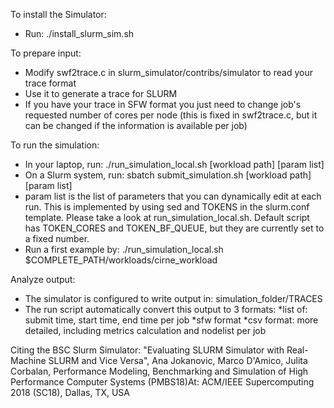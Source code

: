 To install the Simulator:
- Run: ./install_slurm_sim.sh

To prepare input:
- Modify swf2trace.c in slurm_simulator/contribs/simulator to read your trace format
- Use it to generate a trace for SLURM
- If you have your trace in SFW format you just need to change job's requested number of cores per node (this is fixed in swf2trace.c, but it can be changed if the information is available per job)

To run the simulation:
- In your laptop, run: ./run_simulation_local.sh [workload path] [param list]
- On a Slurm system, run: sbatch submit_simulation.sh [workload path] [param list]
- param list is the list of parameters that you can dynamically edit at each run. This is implemented by using sed and TOKENS in the slurm.conf template. Please take a look at run_simulation_local.sh. Default script has TOKEN_CORES and TOKEN_BF_QUEUE, but they are currently set to a fixed number.
- Run a first example by: ./run_simulation_local.sh $COMPLETE_PATH/workloads/cirne_workload

Analyze output:
- The simulator is configured to write output in: simulation_folder/TRACES
- The run script automatically convert this output to 3 formats:
	*list of: submit time, start time, end time per job
	*sfw format
	*csv format: more detailed, including metrics calculation and nodelist per job
	
Citing the BSC Slurm Simulator:
"Evaluating SLURM Simulator with Real-Machine SLURM and Vice Versa", Ana Jokanovic, Marco D'Amico, Julita Corbalan, Performance Modeling, Benchmarking and Simulation of High Performance Computer Systems (PMBS18)At: ACM/IEEE Supercomputing 2018 (SC18), Dallas, TX, USA
